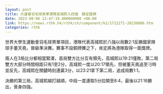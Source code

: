 ```yaml
---
layout: post
title: 大運會羽毛球男單港隊高城熙入四強　鎖定獎牌
date: 2023-08-06 12:47:19.000000000 +08:00
link: https://news.rthk.hk/rthk/ch/component/k2/1712271-20230806.htm
categories: rthk
---
```


世界大學生運動會羽毛球男單項目，港隊代表高城熙於八強以局數2:1反勝國家隊球手董天堯，晉級準決賽。賽事不設銅牌賽之下，肯定將為港隊取得一面獎牌。

兩人在3局比分都相當緊湊，首局雙方比分互有領先，高城熙以19:21僅敗，第二局雙方大部分時間相距只有1至2分，高城熙一度以20:17領先，但被董天堯追至刁時並反先，高城熙在關鍵時刻連贏3分，以23:21拿下第二局，追成局數1:1。

決勝的第三局，高城熙越打越順，中段一度連取5分拉開至8:4，最後以21:16勝出，晉身四強。
